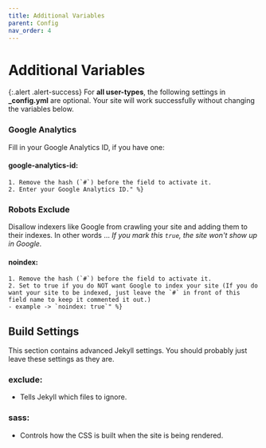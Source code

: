 ```yaml
---
title: Additional Variables
parent: Config
nav_order: 4
---
```


# Additional Variables

{:.alert .alert-success}
For **all user-types**, the following settings in **_config.yml** are optional. Your site will work successfully without changing the variables below.

### Google Analytics

Fill in your Google Analytics ID, if you have one: 

#### **google-analytics-id**: 
    1. Remove the hash (`#`) before the field to activate it. 
    2. Enter your Google Analytics ID." %}

### Robots Exclude 

Disallow indexers like Google from crawling your site and adding them to their indexes. In other words ... *If you mark this `true`, the site won't show up in Google.*

#### **noindex**:
    1. Remove the hash (`#`) before the field to activate it. 
    2. Set to true if you do NOT want Google to index your site (If you do want your site to be indexed, just leave the `#` in front of this field name to keep it commented it out.)
    - example -> `noindex: true`" %}



## Build Settings

This section contains advanced Jekyll settings. You should probably just leave these settings as they are. 

### **exclude**: 
- Tells Jekyll which files to ignore.

### **sass**: 
- Controls how the CSS is built when the site is being rendered. 
